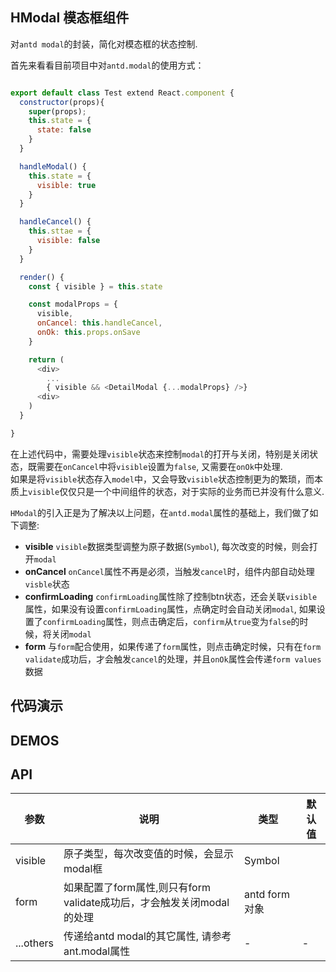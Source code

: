 ## HModal 模态框组件

对`antd modal`的封装，简化对模态框的状态控制.

首先来看看目前项目中对`antd.modal`的使用方式：

```javascript

export default class Test extend React.component {
  constructor(props){
    super(props);
    this.state = {
      state: false
    }
  }

  handleModal() {
    this.state = {
      visible: true
    }
  }

  handleCancel() {
    this.sttae = {
      visible: false
    }
  }

  render() {
    const { visible } = this.state

    const modalProps = {
      visible,
      onCancel: this.handleCancel,
      onOk: this.props.onSave
    }

    return (
      <div>
        ...
        { visible && <DetailModal {...modalProps} />}
      <div>
    )
  }

}

```

在上述代码中，需要处理`visible`状态来控制`modal`的打开与关闭，特别是关闭状态，既需要在`onCancel`中将`visible`设置为`false`, 又需要在`onOk`中处理.    
 如果是将`visible`状态存入`model`中，又会导致`visible`状态控制更为的繁琐，而本质上`visible`仅仅只是一个中间组件的状态，对于实际的业务而已并没有什么意义.

`HModal`的引入正是为了解决以上问题，在`antd.modal`属性的基础上，我们做了如下调整:

- **visible**
    `visible`数据类型调整为原子数据(`Symbol`), 每次改变的时候，则会打开`modal`
- **onCancel** 
    `onCancel`属性不再是必须，当触发`cancel`时，组件内部自动处理`visble`状态
- **confirmLoading** 
    `confirmLoading`属性除了控制btn状态，还会关联`visible`属性，如果没有设置`confirmLoading`属性，点确定时会自动关闭`modal`, 如果设置了`confirmLoading`属性，则点击确定后，`confirm`从`true`变为`false`的时候，将关闭`modal`
- **form**
    与`form`配合使用，如果传递了`form`属性，则点击确定时候，只有在`form` `validate`成功后，才会触发`cancel`的处理，并且`onOk`属性会传递`form values`数据
## 代码演示

## DEMOS

## API

| 参数      | 说明                                     | 类型       | 默认值 |
|-----------|------------------------------------------|------------|-------|
| visible | 原子类型，每次改变值的时候，会显示modal框 | Symbol |  |
| form | 如果配置了form属性,则只有form validate成功后，才会触发关闭modal的处理 | antd form对象 |  |
| ...others | 传递给antd modal的其它属性, 请参考ant.modal属性 | - | - |
